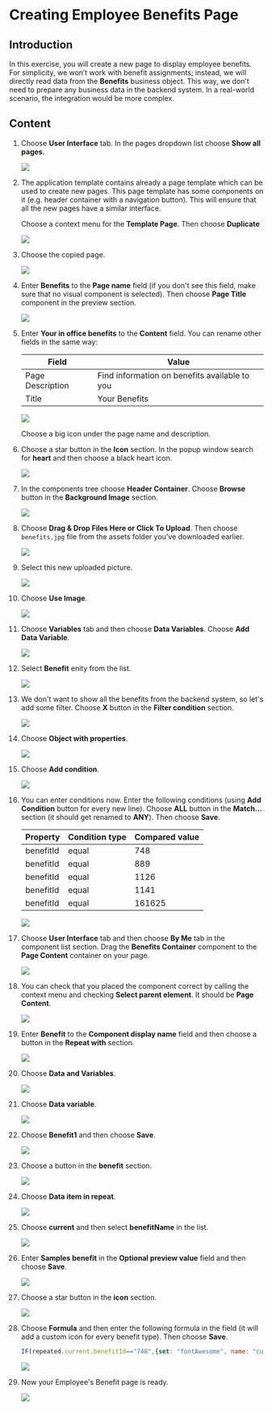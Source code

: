 # Creating Employee Benefits Page

## Introduction

In this exercise, you will create a new page to display employee benefits. For simplicity, we won’t work with benefit assignments; instead, we will directly read data from the **Benefits** business object. This way, we don’t need to prepare any business data in the backend system. In a real-world scenario, the integration would be more complex.

## Content

1. Choose **User Interface** tab. In the pages dropdown list choose **Show all pages**.

    ![](img/c01.png) 

2. The application template contains already a page template which can be used to create new pages. This page template has some components on it (e.g. header container with a navigation button). This will ensure that all the new pages have a similar interface.

    Choose a context menu for the **Template Page**. Then choose **Duplicate**

    ![](img/c02.png) 

3. Choose the copied page.

    ![](img/c03.png) 

4. Enter **Benefits** to the **Page name** field (if you don't see this field, make sure that no visual component is selected). Then choose **Page Title** component in the preview section.

    ![](img/c04.png) 

5. Enter **Your in office benefits** to the **Content** field. You can rename other fields in the same way:

    | Field | Value |
    | ----- | ----- |
    | Page Description | Find information on benefits available to you |
    | Title | Your Benefits |

    ![](img/c05.png) 

    Choose a big icon under the page name and description.

6. Choose a star button in the **Icon** section. In the popup window search for **heart** and then choose a black heart icon.

    ![](img/c06.png) 

7. In the components tree choose **Header Container**. Choose **Browse** button in the **Background Image** section.

    ![](img/c07.png) 

8. Choose **Drag & Drop Files Here or Click To Upload**. Then choose `benefits.jpg` file from the assets folder you've downloaded earlier.

    ![](img/c08.png) 

9. Select this new uploaded picture.

    ![](img/c09.png) 

10. Choose **Use Image**.

    ![](img/c10.png) 

11. Choose **Variables** tab and then choose **Data Variables**. Choose **Add Data Variable**.

    ![](img/c11.png) 

12. Select **Benefit** enity from the list.

    ![](img/c12.png) 

13. We don't want to show all the benefits from the backend system, so let's add some filter. Choose **X** button in the **Filter condition** section.

    ![](img/c13.png) 

14. Choose **Object with properties**.

    ![](img/c14.png) 

15. Choose **Add condition**.

    ![](img/c15.png) 

16. You can enter conditions now. Enter the following conditions (using **Add Condition** button for every new line). Choose **ALL** button in the **Match...** section (it should get renamed to **ANY**). Then choose **Save**.

    | Property | Condition type | Compared value |
    | -------- | -------------- | -------------- |
    | benefitId | equal | 748 |
    | benefitId | equal | 889 |
    | benefitId | equal | 1126 |
    | benefitId | equal | 1141 |
    | benefitId | equal | 161625 |

    ![](img/c16.png) 

17. Choose **User Interface** tab and then choose **By Me** tab in the component list section. Drag the **Benefits Container** component to the **Page Content** container on your page.

    ![](img/c17.png) 

18. You can check that you placed the component correct by calling the context menu and checking **Select parent element**. It should be **Page Content**.

    ![](img/c18.png) 

19. Enter **Benefit** to the **Component display name** field and then choose a button in the **Repeat with** section.

    ![](img/c19.png) 

20. Choose **Data and Variables**.

    ![](img/c20.png) 

21. Choose **Data variable**.

    ![](img/c21.png) 

22. Choose **Benefit1** and then choose **Save**.

    ![](img/c22.png) 

23. Choose a button in the **benefit** section.

    ![](img/c23.png) 

24. Choose **Data item in repeat**.

    ![](img/c24.png) 

25. Choose **current** and then select **benefitName** in the list.

    ![](img/c25.png) 

26. Enter **Samples benefit** in the **Optional preview value** field and then choose **Save**.

    ![](img/c26.png) 

27. Choose a star button in the **icon** section.

    ![](img/c27.png) 

28. Choose **Formula** and then enter the following formula in the field (it will add a custom icon for every benefit type). Then choose **Save**.

    ~~~js
    IF(repeated.current.benefitId=="748",{set: "fontAwesome", name: "cutlery"},IF(repeated.current.benefitId=="1126",{set: "fontAwesome", name: "bicycle"},IF(repeated.current.benefitId=="1141",{set: "fiori", name: "bus-public-transport"},IF(repeated.current.benefitId=="889",{set: "fontAwesome", name: "car"},IF(repeated.current.benefitId=="161625",{set: "fontAwesome", name: "futbol-o"},{set: "fontAwesome", name: "star"})))))
    ~~~

    ![](img/c28.png) 

29. Now your Employee's Benefit page is ready.

    ![](img/c29.png)
